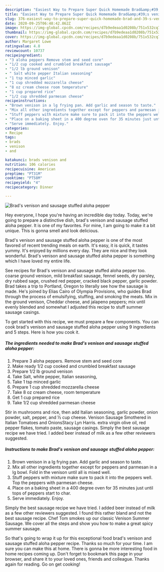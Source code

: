 ```yaml
---
description: "Easiest Way to Prepare Super Quick Homemade Brad&amp;#39;s venison and sausage stuffed aloha pepper"
title: "Easiest Way to Prepare Super Quick Homemade Brad&amp;#39;s venison and sausage stuffed aloha pepper"
slug: 376-easiest-way-to-prepare-super-quick-homemade-brad-and-39-s-venison-and-sausage-stuffed-aloha-pepper
date: 2020-09-25T06:48:42.862Z
image: https://img-global.cpcdn.com/recipes/d7b9edeaa1d0208b/751x532cq70/brads-venison-and-sausage-stuffed-aloha-pepper-recipe-main-photo.jpg
thumbnail: https://img-global.cpcdn.com/recipes/d7b9edeaa1d0208b/751x532cq70/brads-venison-and-sausage-stuffed-aloha-pepper-recipe-main-photo.jpg
cover: https://img-global.cpcdn.com/recipes/d7b9edeaa1d0208b/751x532cq70/brads-venison-and-sausage-stuffed-aloha-pepper-recipe-main-photo.jpg
author: Margaret Lowe
ratingvalue: 4.8
reviewcount: 10737
recipeingredient:
- "3 aloha peppers Remove stem and seed core"
- "1/2 cup cooked and crumbled breakfast sausage"
- "1/2 lb ground venison"
- " Salt white pepper Italian seasoning"
- "1 tsp minced garlic"
- "1 cup shredded mozzarella cheese"
- "8 oz cream cheese room temperature"
- "1 cup prepared rice"
- "1/2 cup shredded parmesan cheese"
recipeinstructions:
- "Brown venison in a lg frying pan. Add garlic and season to taste."
- "Mix all other ingredients together except for peppers and parmesan in a lg bowl. Fold in the venison until all is mixed well."
- "Stuff peppers with mixture make sure to pack it into the peppers well. Top the peppers with parmesan cheese."
- "Place on a baking sheet in a 400 degree oven for 35 minutes just until tops of peppers start to char."
- "Serve immediately. Enjoy."
categories:
- Recipe
tags:
- brads
- venison
- and

katakunci: brads venison and 
nutrition: 106 calories
recipecuisine: American
preptime: "PT31M"
cooktime: "PT58M"
recipeyield: "4"
recipecategory: Dinner

---
```



![Brad&#39;s venison and sausage stuffed aloha pepper](https://img-global.cpcdn.com/recipes/d7b9edeaa1d0208b/751x532cq70/brads-venison-and-sausage-stuffed-aloha-pepper-recipe-main-photo.jpg)

Hey everyone, I hope you're having an incredible day today. Today, we're going to prepare a distinctive dish, brad&#39;s venison and sausage stuffed aloha pepper. It is one of my favorites. For mine, I am going to make it a bit unique. This is gonna smell and look delicious.

Brad&#39;s venison and sausage stuffed aloha pepper is one of the most favored of recent trending meals on earth. It's easy, it is quick, it tastes yummy. It's enjoyed by millions every day. They are nice and they look wonderful. Brad&#39;s venison and sausage stuffed aloha pepper is something which I have loved my entire life.

See recipes for Brad&#39;s venison and sausage stuffed aloha pepper too. coarse ground venison, mild breakfast sausage, fennel seeds, dry parsley, dry rubbed sage, crushed red pepper, cracked black pepper, garlic powder. Brad takes a trip to Portland, Oregon to literally see how the sausage is made. He&#39;s joined by Elias Cairo of Olympia Provisions, who guides Brad through the process of emulsifying, stuffing, and smoking the meats. Mix in the ground venison, Cheddar cheese, and jalapeno peppers; mix until evenly blended and somewhat I adjusted this recipe to stuff summer sausage casings.


To get started with this recipe, we must prepare a few components. You can cook brad&#39;s venison and sausage stuffed aloha pepper using 9 ingredients and 5 steps. Here is how you cook it.

<!--inarticleads1-->

##### The ingredients needed to make Brad&#39;s venison and sausage stuffed aloha pepper:

1. Prepare 3 aloha peppers. Remove stem and seed core
1. Make ready 1/2 cup cooked and crumbled breakfast sausage
1. Prepare 1/2 lb ground venison
1. Take  Salt, white pepper, Italian seasoning,
1. Take 1 tsp minced garlic
1. Prepare 1 cup shredded mozzarella cheese
1. Take 8 oz cream cheese, room temperature
1. Get 1 cup prepared rice
1. Take 1/2 cup shredded parmesan cheese


Stir in mushrooms and rice, then add Italian seasoning, garlic powder, onion powder, salt, pepper, and ½ cup cheese. Venison Sausage Smothered in Italian Tomatoes and OnionsStacy Lyn Harris. extra virgin olive oil, red pepper flakes, tomato paste, sausage casings. Simply the best sausage recipe we have tried. I added beer instead of milk as a few other reviewers suggested. 

<!--inarticleads2-->

##### Instructions to make Brad&#39;s venison and sausage stuffed aloha pepper:

1. Brown venison in a lg frying pan. Add garlic and season to taste.
1. Mix all other ingredients together except for peppers and parmesan in a lg bowl. Fold in the venison until all is mixed well.
1. Stuff peppers with mixture make sure to pack it into the peppers well. Top the peppers with parmesan cheese.
1. Place on a baking sheet in a 400 degree oven for 35 minutes just until tops of peppers start to char.
1. Serve immediately. Enjoy.


Simply the best sausage recipe we have tried. I added beer instead of milk as a few other reviewers suggested. I found this rather bland and not the best sausage recipe. Chef Tom smokes up our classic Venison Summer Sausage. We cover all the steps and show you how to make a great spicy summer sausage. 

So that's going to wrap it up for this exceptional food brad&#39;s venison and sausage stuffed aloha pepper recipe. Thanks so much for your time. I am sure you can make this at home. There is gonna be more interesting food in home recipes coming up. Don't forget to bookmark this page in your browser, and share it to your loved ones, friends and colleague. Thanks again for reading. Go on get cooking!
